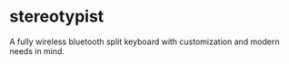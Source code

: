 # stereotypist
A fully wireless bluetooth split keyboard with customization and modern needs in mind.
